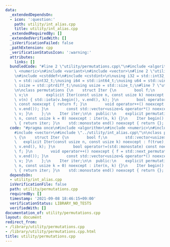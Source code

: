 ```yaml
---
data:
  _extendedDependsOn:
  - icon: ':question:'
    path: utility/int_alias.cpp
    title: utility/int_alias.cpp
  _extendedRequiredBy: []
  _extendedVerifiedWith: []
  _isVerificationFailed: false
  _pathExtension: cpp
  _verificationStatusIcon: ':warning:'
  attributes:
    links: []
  bundledCode: "#line 2 \"utility/permutations.cpp\"\n#include <algorithm>\n#include\
    \ <numeric>\n#include <variant>\n#include <vector>\n#line 2 \"utility/int_alias.cpp\"\
    \n#include <cstddef>\n#include <cstdint>\n\nusing i32 = std::int32_t;\nusing u32\
    \ = std::uint32_t;\nusing i64 = std::int64_t;\nusing u64 = std::uint64_t;\nusing\
    \ isize = std::ptrdiff_t;\nusing usize = std::size_t;\n#line 7 \"utility/permutations.cpp\"\
    \n\nclass permutations {\n    struct Iter {\n        bool f;\n        std::vector<usize>\
    \ v;\n        explicit Iter(const usize n, const usize k) noexcept : f(true),\
    \ v(n) { std::iota(v.begin(), v.end(), k); }\n        bool operator!=(std::monostate)\
    \ const noexcept { return f; }\n        void operator++() noexcept { f = std::next_permutation(v.begin(),\
    \ v.end()); }\n        const std::vector<usize>& operator*() noexcept { return\
    \ v; }\n    };\n    Iter iter;\n\n  public:\n    explicit permutations(const usize\
    \ n, const usize k = 0) noexcept : iter(n, k) {}\n    Iter begin() const noexcept\
    \ { return iter; }\n    std::monostate end() noexcept { return {}; }\n};\n"
  code: "#pragma once\n#include <algorithm>\n#include <numeric>\n#include <variant>\n\
    #include <vector>\n#include \"../utility/int_alias.cpp\"\n\nclass permutations\
    \ {\n    struct Iter {\n        bool f;\n        std::vector<usize> v;\n     \
    \   explicit Iter(const usize n, const usize k) noexcept : f(true), v(n) { std::iota(v.begin(),\
    \ v.end(), k); }\n        bool operator!=(std::monostate) const noexcept { return\
    \ f; }\n        void operator++() noexcept { f = std::next_permutation(v.begin(),\
    \ v.end()); }\n        const std::vector<usize>& operator*() noexcept { return\
    \ v; }\n    };\n    Iter iter;\n\n  public:\n    explicit permutations(const usize\
    \ n, const usize k = 0) noexcept : iter(n, k) {}\n    Iter begin() const noexcept\
    \ { return iter; }\n    std::monostate end() noexcept { return {}; }\n};\n"
  dependsOn:
  - utility/int_alias.cpp
  isVerificationFile: false
  path: utility/permutations.cpp
  requiredBy: []
  timestamp: '2021-09-08 18:46:15+09:00'
  verificationStatus: LIBRARY_NO_TESTS
  verifiedWith: []
documentation_of: utility/permutations.cpp
layout: document
redirect_from:
- /library/utility/permutations.cpp
- /library/utility/permutations.cpp.html
title: utility/permutations.cpp
---
```

